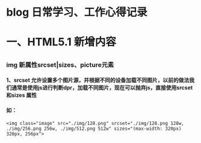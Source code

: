 # blog 日常学习、工作心得记录  
# <h1>一、HTML5.1 新增内容</h1>
## <h3>img 新属性srcset|sizes、picture元素</h3>  
#### 1、srcset 允许设置多个图片源，并根据不同的设备加载不同图片，以前的做法我们通常是使用js进行判断dpr，加载不同图片，现在可以抛弃js，直接使用srcset 和sizes 属性
#### 如：
```
<img class="image" src="./img/128.png" srcset="./img/128.png 128w, ./img/256.png 256w, ./img/512.png 512w" sizes="(max-width: 320px) 320px, 256px">
```